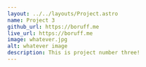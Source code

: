 ```yaml
---
layout: ../../layouts/Project.astro
name: Project 3
github_url: https://boruff.me
live_url: https://boruff.me
image: whatever.jpg
alt: whatever image
description: This is project number three!
---
```

